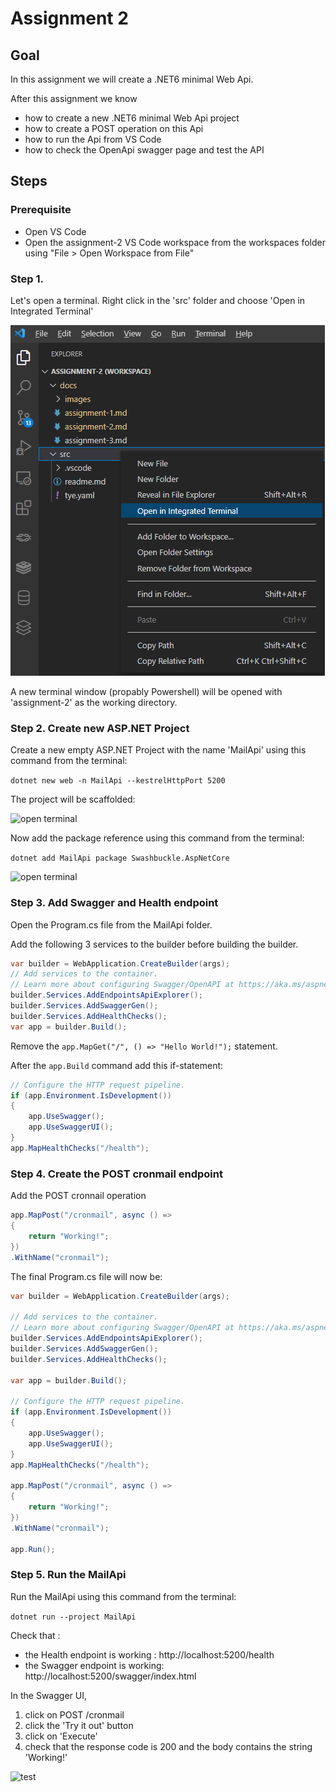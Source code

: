 # Assignment 2

## Goal

In this assignment we will create a .NET6 minimal Web Api.

After this assignment we know

- how to create a new .NET6 minimal Web Api project
- how to create a POST operation on this Api
- how to run the Api from VS Code
- how to check the OpenApi swagger page and test the API

## Steps

### Prerequisite

- Open VS Code
- Open the assignment-2 VS Code workspace from the workspaces folder using "File > Open Workspace from File"

### Step 1.

Let's open a terminal. 
Right click in the 'src' folder and choose 'Open in Integrated Terminal'

![open terminal](../docs/images/assignment2_open_terminal.png)

A new terminal window (propably Powershell) will be opened with 'assignment-2' as the working directory.


### Step 2. Create new ASP.NET Project

Create a new empty ASP.NET Project with the name 'MailApi' using this command from the terminal:

```dotnet new web -n MailApi --kestrelHttpPort 5200```

The project will be scaffolded:

![open terminal](../docs/images/assignment2_create_project_result.png)

Now add the package reference using this command from the terminal:

```dotnet add MailApi package Swashbuckle.AspNetCore```

![open terminal](../docs/images/assignment2_add_swashbuckle.png)

### Step 3. Add Swagger and Health endpoint

Open the Program.cs file from the MailApi folder.

Add the following 3 services to the builder before building the builder.
```c#
var builder = WebApplication.CreateBuilder(args);
// Add services to the container.
// Learn more about configuring Swagger/OpenAPI at https://aka.ms/aspnetcore/swashbuckle
builder.Services.AddEndpointsApiExplorer();
builder.Services.AddSwaggerGen();
builder.Services.AddHealthChecks();
var app = builder.Build();
```
Remove the ``` app.MapGet("/", () => "Hello World!"); ``` statement.

After the ```app.Build``` command add this if-statement:
```c#
// Configure the HTTP request pipeline.
if (app.Environment.IsDevelopment())
{
    app.UseSwagger();
    app.UseSwaggerUI();
}
app.MapHealthChecks("/health");
```


### Step 4. Create the POST cronmail endpoint
Add the POST cronnail operation
```c#
app.MapPost("/cronmail", async () =>
{
    return "Working!";
})
.WithName("cronmail");
```

The final Program.cs file will now be:

```c#
var builder = WebApplication.CreateBuilder(args);

// Add services to the container.
// Learn more about configuring Swagger/OpenAPI at https://aka.ms/aspnetcore/swashbuckle
builder.Services.AddEndpointsApiExplorer();
builder.Services.AddSwaggerGen();
builder.Services.AddHealthChecks();

var app = builder.Build();

// Configure the HTTP request pipeline.
if (app.Environment.IsDevelopment())
{
    app.UseSwagger();
    app.UseSwaggerUI();
}
app.MapHealthChecks("/health");

app.MapPost("/cronmail", async () =>
{
    return "Working!";
})
.WithName("cronmail");

app.Run();
```

### Step 5. Run the MailApi

Run the MailApi using this command from the terminal:

```dotnet run --project MailApi```

Check that :
- the Health endpoint is working : http://localhost:5200/health
- the Swagger endpoint is working: http://localhost:5200/swagger/index.html

In the Swagger UI,
1. click on POST /cronmail
2. click the 'Try it out' button
3. click on 'Execute'
4. check that the response code is 200 and the body contains the string 'Working!'


![test](../docs/images/assignment2_app_test.png)